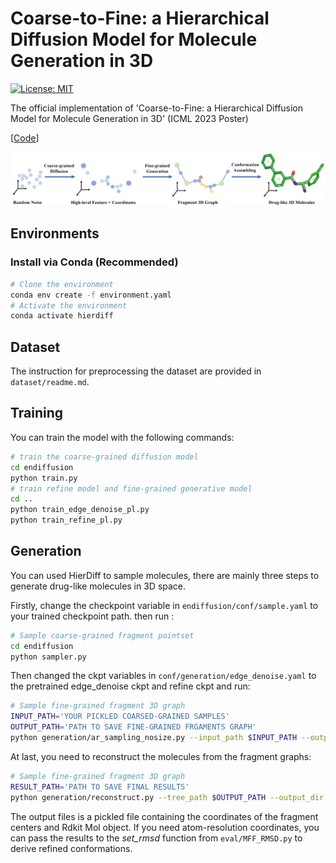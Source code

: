# Coarse-to-Fine: a Hierarchical Diffusion Model for Molecule Generation in 3D


[![License: MIT](https://img.shields.io/badge/License-MIT-yellow.svg)](https://github.com/qiangbo1222/HierDiff/blob/main/LICENSE)

The official implementation of 'Coarse-to-Fine: a Hierarchical Diffusion Model for Molecule Generation in 3D' (ICML 2023 Poster)

[[Code](https://github.com/qiangbo1222/HierDiff)]

![cover](assets/overview.png)

## Environments

### Install via Conda (Recommended)

```bash
# Clone the environment
conda env create -f environment.yaml
# Activate the environment
conda activate hierdiff
```

## Dataset
The instruction for preprocessing the dataset are provided in `dataset/readme.md`.


## Training
You can train the model with the following commands:

```bash
# train the coarse-grained diffusion model
cd endiffusion
python train.py
# train refine model and fine-grained generative model
cd ..
python train_edge_denoise_pl.py
python train_refine_pl.py
```

## Generation
You can used HierDiff to sample molecules, there are mainly three steps to generate drug-like molecules in 3D space.

Firstly, change the checkpoint variable in `endiffusion/conf/sample.yaml` to your trained checkpoint path. then run :
```bash
# Sample coarse-grained fragment pointset
cd endiffusion
python sampler.py
```

Then changed the ckpt variables in `conf/generation/edge_denoise.yaml` to the pretrained edge_denoise ckpt and refine ckpt and run: 

```bash
# Sample fine-grained fragment 3D graph
INPUT_PATH='YOUR PICKLED COARSED-GRAINED SAMPLES'
OUTPUT_PATH='PATH TO SAVE FINE-GRAINED FRGAMENTS GRAPH'
python generation/ar_sampling_nosize.py --input_path $INPUT_PATH --output_path $OUTPUT_PATH
```

At last, you need to reconstruct the molecules from the fragment graphs:

```bash
# Sample fine-grained fragment 3D graph
RESULT_PATH='PATH TO SAVE FINAL RESULTS'
python generation/reconstruct.py --tree_path $OUTPUT_PATH --output_dir $RESULT_PATH
```

The output files is a pickled file containing the coordinates of the fragment centers and Rdkit Mol object. If you need atom-resolution coordinates, you can pass the results to the *set_rmsd* function from `eval/MFF_RMSD.py` to derive refined conformations.